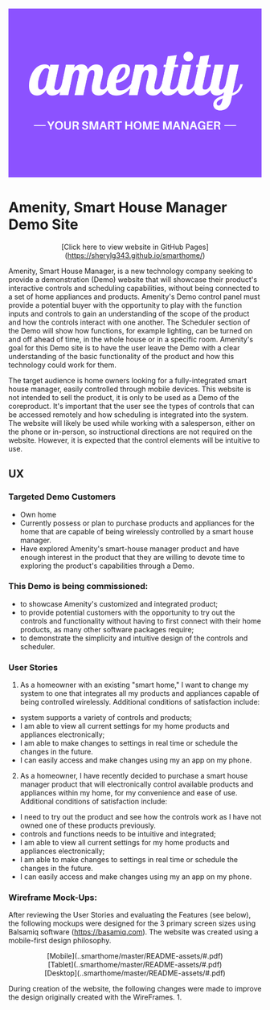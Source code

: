 <h3 style="text-align: center">
    <a href="https://sherylg343.github.io/smarthome/" target="_blank">
        <img src="assets/images/amenity_logo2.png" alt="Amentiy">
    </a>
</h3>

# Amenity, Smart House Manager Demo Site
<div style="text-align: center">

[Click here to view website in GitHub Pages] (https://sherylg343.github.io/smarthome/)
</div>

Amenity, Smart House Manager, is a new technology company seeking to provide a
demonstration (Demo) website that will showcase their product's interactive controls and 
scheduling capabilities, without being connected to a set of home appliances and products. 
Amenity's Demo control panel must provide a potential buyer with the opportunity to play 
with the function inputs and controls to gain an understanding of the scope of the product 
and how the controls interact with one another. The Scheduler section of the Demo will 
show how functions, for example lighting, can be turned on and off ahead of time, in the 
whole house or in a specific room. Amenity's goal for this Demo site is to have the user 
leave the Demo with a clear understanding of the basic functionality of the product and 
how this technology could work for them.

The target audience is home owners looking for a fully-integrated smart house
manager, easily controlled through mobile devices. This website is not intended to sell 
the product, it is only to be used as a Demo of the coreproduct. It's important that the 
user see the types of controls that can be accessed remotely and how scheduling is 
integrated into the system. The website will likely be used while working with a 
salesperson, either on the phone or in-person, so instructional directions are not 
required on the website. However, it is expected that the control
elements will be intuitive to use.

## UX

### Targeted Demo Customers
* Own home 
* Currently possess or plan to purchase products and appliances for the home that are 
capable of being wirelessly controlled by a smart house manager.
* Have explored Amenity's smart-house manager product and have enough interest in the
product that they are willing to devote time to exploring the product's capabilities
through a Demo.

### This Demo is being commissioned:
* to showcase Amenity's customized and integrated product;
* to provide potential customers with the opportunity to try out the controls and 
functionality without having to first connect with their home products, as many other 
software packages require;
* to demonstrate the simplicity and intuitive design of the controls and scheduler.

### User Stories
1. As a homeowner with an existing "smart home," I want to change my system to one that
integrates all my products and appliances capable of being controlled wirelessly. 
Additional conditions of satisfaction include:
* system supports a variety of controls and products;
* I am able to view all current settings for my home products and appliances electronically;
* I am able to make changes to settings in real time or schedule the changes in the future.
* I can easily access and make changes using my an app on my phone.

2. As a homeowner, I have recently decided to purchase a smart house manager product that
will electronically control available products and appliances within my home, for my 
convenience and ease of use. Additional conditions of satisfaction include:
* I need to try out the product and see how the controls work as I have not owned one of 
these products previously.
* controls and functions needs to be intuitive and integrated;
* I am able to view all current settings for my home products and appliances electronically;
* I am able to make changes to settings in real time or schedule the changes in the future.
* I can easily access and make changes using my an app on my phone.

### Wireframe Mock-Ups:

After reviewing the User Stories and evaluating the Features (see below), the following
mockups were designed for the 3 primary screen sizes using Balsamiq software 
(https://basamiq.com). The website was created using a mobile-first design philosophy.

<div style="text-align:center;">
[Mobile](..smarthome/master/README-assets/#.pdf)
</div>

<div style="text-align:center;">
[Tablet](..smarthome/master/README-assets/#.pdf)
</div>

<div style="text-align:center;">
[Desktop](..smarthome/master/README-assets/#.pdf)
</div>

During creation of the website, the following changes were made to improve the design 
originally created with the WireFrames.
1.






